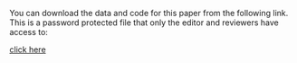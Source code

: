 You can download the data and code for this paper from the following link. This is a password protected file that only the editor and reviewers have access to:

[click here](https://www.ling.uni-potsdam.de/~vasishth/code/StatSigFilter.zip)

